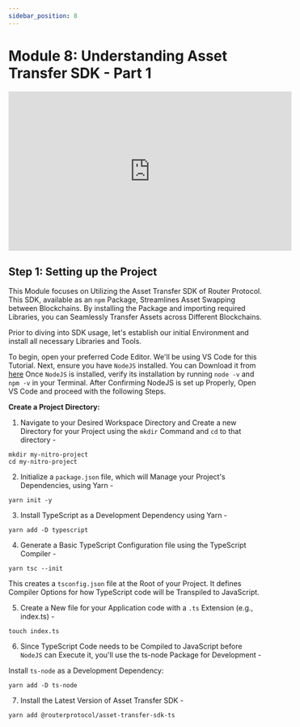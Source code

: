 ```yaml
---
sidebar_position: 8
---
```


# Module 8: Understanding Asset Transfer SDK - Part 1

<iframe width="560" height="315" src="https://www.youtube.com/embed/phNcKPKRHGY" frameborder="0" allow="accelerometer; autoplay; encrypted-media; gyroscope; picture-in-picture" allowfullscreen></iframe>

## Step 1: Setting up the Project

This Module focuses on Utilizing the Asset Transfer SDK of Router Protocol. This SDK, available as an <code>npm</code> Package, Streamlines Asset Swapping between Blockchains. By installing the Package and importing required Libraries, you can Seamlessly Transfer Assets across Different Blockchains.

Prior to diving into SDK usage, let's establish our initial Environment and install all necessary Libraries and Tools.

To begin, open your preferred Code Editor. We'll be using VS Code for this Tutorial. Next, ensure you have <code>NodeJS</code> installed. You can Download it from [here](https://nodejs.org/en/download.)
Once <code>NodeJS</code> is installed, verify its installation by running <code>node -v</code> and <code>npm -v</code> in your Terminal. After Confirming NodeJS is set up Properly, Open VS Code and proceed with the following Steps.

**Create a Project Directory:**

1. Navigate to your Desired Workspace Directory and Create a new Directory for your Project using the <code>mkdir</code> Command and <code>cd</code> to that directory -

```
mkdir my-nitro-project
cd my-nitro-project
```

2. Initialize a <code>package.json</code> file, which will Manage your Project's Dependencies, using Yarn -

```
yarn init -y
```

3. Install TypeScript as a Development Dependency using Yarn -

```
yarn add -D typescript
```

4. Generate a Basic TypeScript Configuration file using the TypeScript Compiler -

```
yarn tsc --init
```

This creates a <code>tsconfig.json</code> file at the Root of your Project. It defines Compiler Options for how TypeScript code will be Transpiled to JavaScript.

5. Create a New file for your Application code with a <code>.ts</code> Extension (e.g., index.ts) -

```
touch index.ts
```

6. Since TypeScript Code needs to be Compiled to JavaScript before <code>NodeJS</code> can Execute it, you'll use the ts-node Package for Development -

Install <code>ts-node</code> as a Development Dependency:

```
yarn add -D ts-node
```

7. Install the Latest Version of Asset Transfer SDK -

```
yarn add @routerprotocol/asset-transfer-sdk-ts
```
